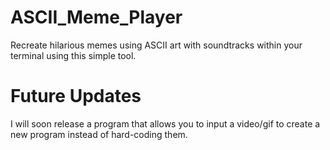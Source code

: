 # ASCII_Meme_Player
Recreate hilarious memes using ASCII art with soundtracks within your terminal using this simple tool.

# Future Updates
I will soon release a program that allows you to input a video/gif to create a new program instead of hard-coding them.
